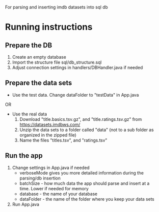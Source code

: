 For parsing and inserting imdb datasets into sql db

# Running instructions

## Prepare the DB
1. Create an empty database
2. Import the structure file sql/db_structure.sql
3. Adjust connection settings in handlers/DBHandler.java if needed

## Prepare the data sets
* Use the test data. Change dataFolder to "testData" in App.java

OR

* Use the real data
   1. Download "title.basics.tsv.gz", and "title.ratings.tsv.gz" from https://datasets.imdbws.com/
   2. Unzip the data sets to a folder called "data" (not to a sub folder as organized in the zipped file)
   3. Name the files "titles.tsv", and "ratings.tsv"

## Run the app
1. Change settings in App.java if needed
   * verboseMode gives you more detailed information during the parsing/db insertion
   * batchSize - how much data the app should parse and insert at a time. Lower if needed for memory
   * database - the name of your database
   * dataFolder - the name of the folder where you keep your data sets
2. Run App.java
